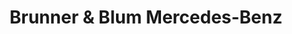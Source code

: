 ---
title: "Brunner & Blum Mercedes-Benz"
url: /weil-am-rhein/brunner-et-blum-mercedes-benz/
shop: voiture
---